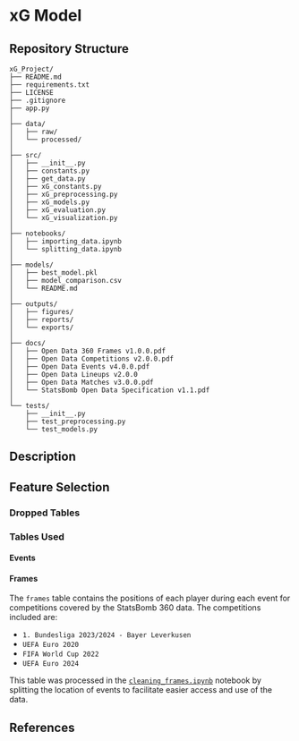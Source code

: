 # xG Model

## Repository Structure

```
xG_Project/
├── README.md
├── requirements.txt
├── LICENSE
├── .gitignore
├── app.py
│
├── data/
│   ├── raw/
│   └── processed/
│
├── src/
│   ├── __init__.py
│   ├── constants.py
│   ├── get_data.py
│   ├── xG_constants.py
│   ├── xG_preprocessing.py
│   ├── xG_models.py
│   ├── xG_evaluation.py
│   └── xG_visualization.py
│
├── notebooks/
│   ├── importing_data.ipynb
│   └── splitting_data.ipynb
│
├── models/
│   ├── best_model.pkl
│   ├── model_comparison.csv
│   └── README.md
│
├── outputs/
│   ├── figures/
│   ├── reports/
│   └── exports/
│
├── docs/
│   ├── Open Data 360 Frames v1.0.0.pdf
│   ├── Open Data Competitions v2.0.0.pdf
│   ├── Open Data Events v4.0.0.pdf
│   ├── Open Data Lineups v2.0.0
│   ├── Open Data Matches v3.0.0.pdf
│   └── StatsBomb Open Data Specification v1.1.pdf
│
└── tests/
    ├── __init__.py
    ├── test_preprocessing.py
    └── test_models.py
```


## Description

## Feature Selection

### Dropped Tables

### Tables Used

#### Events

#### Frames

The `frames` table contains the positions of each player during each event for competitions covered by the StatsBomb 360 data. The competitions included are:

- `1. Bundesliga 2023/2024 - Bayer Leverkusen`
- `UEFA Euro 2020`
- `FIFA World Cup 2022`
- `UEFA Euro 2024`

This table was processed in the <a href='cleaning_frames.ipynb'>`cleaning_frames.ipynb`</a> notebook by splitting the location of events to facilitate easier access and use of the data.

## References